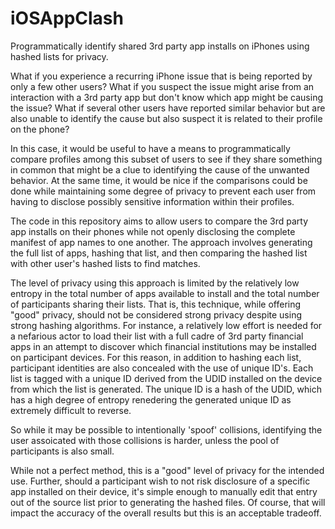 # iOSAppClash
Programmatically identify shared 3rd party app installs on iPhones using hashed lists for privacy.

What if you experience a recurring iPhone issue that is being reported by only a few other users? What if you suspect the issue might arise from an interaction with a 3rd party app but don't know which app might be causing the issue? What if several other users have reported similar behavior but are also unable to identify the cause but also suspect it is related to their profile on the phone?

In this case, it would be useful to have a means to programmatically compare profiles among this subset of users to see if they share something in common that might be a clue to identifying the cause of the unwanted behavior. At the same time, it would be nice if the comparisons could be done while maintaining some degree of privacy to prevent each user from having to disclose possibly sensitive information within their profiles.

The code in this repository aims to allow users to compare the 3rd party app installs on their phones while not openly disclosing the complete manifest of app names to one another. The approach involves generating the full list of apps, hashing that list, and then comparing the hashed list with other user's hashed lists to find matches.

The level of privacy using this approach is limited by the relatively low entropy in the total number of apps available to install and the total number of participants sharing their lists. That is, this technique, while offering "good" privacy, should not be considered strong privacy despite using strong hashing algorithms. For instance, a relatively low effort is needed for a nefarious actor to load their list with a full cadre of 3rd party financial apps in an attempt to discover which financial institutions may be installed on participant devices. For this reason, in addition to hashing each list, participant identities are also concealed with the use of unique ID's. Each list is tagged with a unique ID derived from the UDID installed on the device from which the list is generated. The unique ID is a hash of the UDID, which has a high degree of entropy renedering the generated unique ID as extremely difficult to reverse.

So while it may be possible to intentionally 'spoof' collisions, identifying the user assoicated with those collisions is harder, unless the pool of participants is also small.

While not a perfect method, this is a "good" level of privacy for the intended use. Further, should a participant wish to not risk disclosure of a specific app installed on their device, it's simple enough to manually edit that entry out of the source list prior to generating the hashed files. Of course, that will impact the accuracy of the overall results but this is an acceptable tradeoff.
